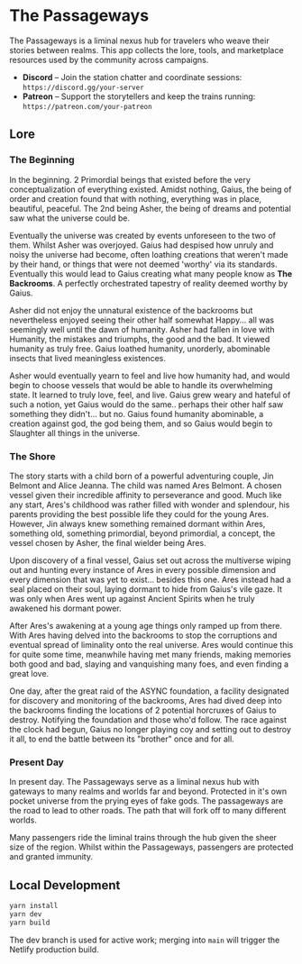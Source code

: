 # The Passageways

The Passageways is a liminal nexus hub for travelers who weave their stories between realms. This app collects the lore, tools, and marketplace resources used by the community across campaigns.

- **Discord** – Join the station chatter and coordinate sessions: `https://discord.gg/your-server`
- **Patreon** – Support the storytellers and keep the trains running: `https://patreon.com/your-patreon`

## Lore

### The Beginning

In the beginning. 2 Primordial beings that existed before the very conceptualization of everything existed. Amidst nothing, Gaius, the being of order and creation found that with nothing, everything was in place, beautiful, peaceful. The 2nd being Asher, the being of dreams and potential saw what the universe could be.

Eventually the universe was created by events unforeseen to the two of them. Whilst Asher was overjoyed. Gaius had despised how unruly and noisy the universe had become, often loathing creations that weren't made by their hand, or things that were not deemed 'worthy' via its standards. Eventually this would lead to Gaius creating what many people know as **The Backrooms**. A perfectly orchestrated tapestry of reality deemed worthy by Gaius.

Asher did not enjoy the unnatural existence of the backrooms but nevertheless enjoyed seeing their other half somewhat Happy... all was seemingly well until the dawn of humanity. Asher had fallen in love with Humanity, the mistakes and triumphs, the good and the bad. It viewed humanity as truly free. Gaius loathed humanity, unorderly, abominable insects that lived meaningless existences.

Asher would eventually yearn to feel and live how humanity had, and would begin to choose vessels that would be able to handle its overwhelming state. It learned to truly love, feel, and live. Gaius grew weary and hateful of such a notion, yet Gaius would do the same.. perhaps their other half saw something they didn't... but no. Gaius found humanity abominable, a creation against god, the god being them, and so Gaius would begin to Slaughter all things in the universe.

### The Shore

The story starts with a child born of a powerful adventuring couple, Jin Belmont and Alice Jeanna. The child was named Ares Belmont. A chosen vessel given their incredible affinity to perseverance and good. Much like any start, Ares's childhood was rather filled with wonder and splendour, his parents providing the best possible life they could for the young Ares. However, Jin always knew something remained dormant within Ares, something old, something primordial, beyond primordial, a concept, the vessel chosen by Asher, the final wielder being Ares.

Upon discovery of a final vessel, Gaius set out across the multiverse wiping out and hunting every instance of Ares in every possible dimension and every dimension that was yet to exist... besides this one. Ares instead had a seal placed on their soul, laying dormant to hide from Gaius's vile gaze. It was only when Ares went up against Ancient Spirits when he truly awakened his dormant power.

After Ares's awakening at a young age things only ramped up from there. With Ares having delved into the backrooms to stop the corruptions and eventual spread of liminality onto the real universe. Ares would continue this for quite some time, meanwhile having met many friends, making memories both good and bad, slaying and vanquishing many foes, and even finding a great love.

One day, after the great raid of the ASYNC foundation, a facility designated for discovery and monitoring of the backrooms, Ares had dived deep into the backrooms finding the locations of 2 potential horcruxes of Gaius to destroy. Notifying the foundation and those who'd follow. The race against the clock had begun, Gaius no longer playing coy and setting out to destroy it all, to end the battle between its "brother" once and for all.

### Present Day

In present day. The Passageways serve as a liminal nexus hub with gateways to many realms and worlds far and beyond. Protected in it's own pocket universe from the prying eyes of fake gods. The passageways are the road to lead to other roads. The path that will fork off to many different worlds.

Many passengers ride the liminal trains through the hub given the sheer size of the region. Whilst within the Passageways, passengers are protected and granted immunity.

## Local Development

```bash
yarn install
yarn dev
yarn build
```

The dev branch is used for active work; merging into `main` will trigger the Netlify production build.
